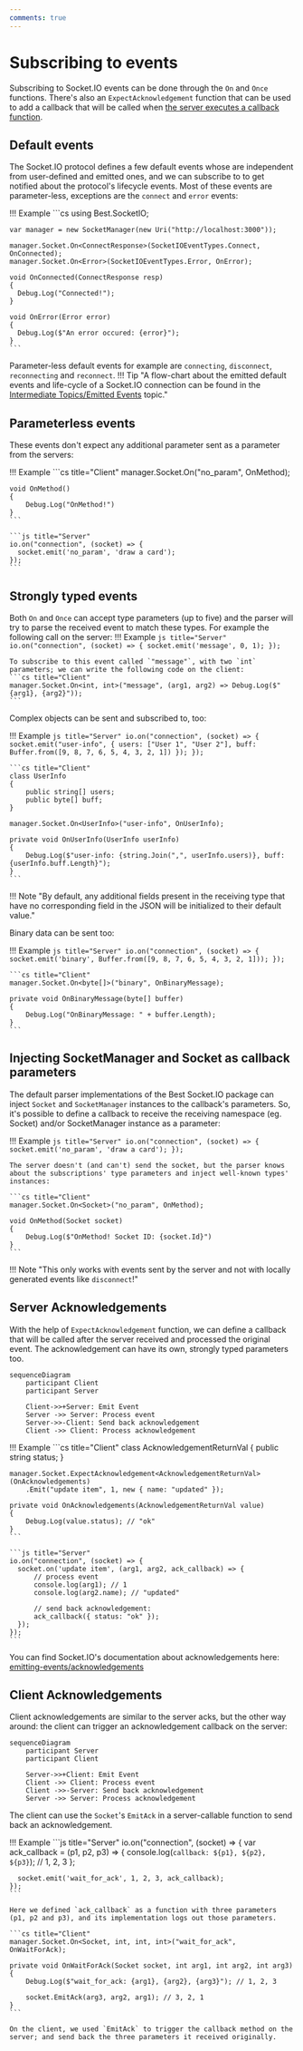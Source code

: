 ```yaml
---
comments: true
---
```


# Subscribing to events

Subscribing to Socket.IO events can be done through the `On` and `Once` functions. 
There's also an `ExpectAcknowledgement` function that can be used to add a callback that will be called when [the server executes a callback function](https://socket.io/docs/v4/emitting-events/#acknowledgements).

## Default events

The Socket.IO protocol defines a few default events whose are independent from user-defined and emitted ones, and we can subscribe to to get notified about the protocol's lifecycle events.
Most of these events are parameter-less, exceptions are the `connect` and `error` events:

!!! Example
    ```cs
    using Best.SocketIO;

    var manager = new SocketManager(new Uri("http://localhost:3000"));

    manager.Socket.On<ConnectResponse>(SocketIOEventTypes.Connect, OnConnected);
    manager.Socket.On<Error>(SocketIOEventTypes.Error, OnError);

    void OnConnected(ConnectResponse resp)
    {
      Debug.Log("Connected!");
    }

    void OnError(Error error)
    {
      Debug.Log($"An error occured: {error}");
    }
    ```

Parameter-less default events for example are `connecting`, `disconnect`, `reconnecting` and `reconnect`.
!!! Tip "A flow-chart about the emitted default events and life-cycle of a Socket.IO connection can be found in the [Intermediate Topics/Emitted Events](../intermediate-topics/events-flow.md) topic."

## Parameterless events

These events don't expect any additional parameter sent as a parameter from the servers:

!!! Example
    ```cs title="Client"
    manager.Socket.On("no_param", OnMethod);

    void OnMethod()
    {
        Debug.Log("OnMethod!")
    }
    ```

    ```js title="Server"
    io.on("connection", (socket) => {
      socket.emit('no_param', 'draw a card');
    });
    ```

## Strongly typed events

Both `On` and `Once` can accept type parameters (up to five) and the parser will try to parse the received event to match these types. 
For example the following call on the server:
!!! Example
    ```js title="Server"
    io.on("connection", (socket) => {
      socket.emit('message', 0, 1);
    });
    ```

    To subscribe to this event called `"message"`, with two `int` parameters; we can write the following code on the client:
    ```cs title="Client"
    manager.Socket.On<int, int>("message", (arg1, arg2) => Debug.Log($"{arg1}, {arg2}"));
    ```

Complex objects can be sent and subscribed to, too:

!!! Example
    ```js title="Server"
    io.on("connection", (socket) => {
      socket.emit("user-info", {
          users: ["User 1", "User 2"],
          buff: Buffer.from([9, 8, 7, 6, 5, 4, 3, 2, 1])
      });
    });
    ```

    ```cs title="Client"
    class UserInfo
    {
        public string[] users;
        public byte[] buff;
    }

    manager.Socket.On<UserInfo>("user-info", OnUserInfo);

    private void OnUserInfo(UserInfo userInfo)
    {
        Debug.Log($"user-info: {string.Join(",", userInfo.users)}, buff: {userInfo.buff.Length}");
    }
    ```

!!! Note "By default, any additional fields present in the receiving type that have no corresponding field in the JSON will be initialized to their default value."

Binary data can be sent too:

!!! Example
    ```js title="Server"
    io.on("connection", (socket) => {
      socket.emit('binary', Buffer.from([9, 8, 7, 6, 5, 4, 3, 2, 1]));
    });
    ```

    ```cs title="Client"
    manager.Socket.On<byte[]>("binary", OnBinaryMessage);

    private void OnBinaryMessage(byte[] buffer)
    {
        Debug.Log("OnBinaryMessage: " + buffer.Length);
    }
    ```

## Injecting SocketManager and Socket as callback parameters

The default parser implementations of the Best Socket.IO package can inject `Socket` and `SocketManager` instances to the callback's parameters.
So, it's possible to define a callback to receive the receiving namespace (eg. Socket) and/or SocketManager instance as a parameter:

!!! Example
    ```js title="Server"
    io.on("connection", (socket) => {
      socket.emit('no_param', 'draw a card');
    });
    ```

    The server doesn't (and can't) send the socket, but the parser knows about the subscriptions' type parameters and inject well-known types' instances:

    ```cs title="Client"
    manager.Socket.On<Socket>("no_param", OnMethod);

    void OnMethod(Socket socket)
    {
        Debug.Log($"OnMethod! Socket ID: {socket.Id}")
    }
    ```

!!! Note "This only works with events sent by the server and not with locally generated events like `disconnect`!"

## Server Acknowledgements

With the help of `ExpectAcknowledgement` function, we can define a callback that will be called after the server received and processed the original event.
The acknowledgement can have its own, strongly typed parameters too.

```mermaid
sequenceDiagram
    participant Client
    participant Server

    Client->>+Server: Emit Event
    Server ->> Server: Process event
    Server->>-Client: Send back acknowledgement
    Client ->> Client: Process acknowledgement
```

!!! Example
    ```cs title="Client"
    class AcknowledgementReturnVal
    {
        public string status;
    }

    manager.Socket.ExpectAcknowledgement<AcknowledgementReturnVal>(OnAcknowledgements)
        .Emit("update item", 1, new { name: "updated" });

    private void OnAcknowledgements(AcknowledgementReturnVal value)
    {
        Debug.Log(value.status); // "ok"
    }
    ```

    ```js title="Server"
    io.on("connection", (socket) => {
      socket.on('update item', (arg1, arg2, ack_callback) => {
          // process event
          console.log(arg1); // 1
          console.log(arg2.name); // "updated"

          // send back acknowledgement:
          ack_callback({ status: "ok" });
      });
    });
    ```

You can find Socket.IO's documentation about acknowledgements here: [emitting-events/acknowledgements](https://socket.io/docs/v4/emitting-events/#acknowledgements)

## Client Acknowledgements

Client acknowledgements are similar to the server acks, but the other way around: the client can trigger an acknowledgement callback on the server:

```mermaid
sequenceDiagram
    participant Server
    participant Client    

    Server->>+Client: Emit Event
    Client ->> Client: Process event
    Client ->>-Server: Send back acknowledgement
    Server ->> Server: Process acknowledgement
```

The client can use the `Socket`'s `EmitAck` in a server-callable function to send back an acknowledgement.

!!! Example
    ```js title="Server"
    io.on("connection", (socket) => {
      var ack_callback = (p1, p2, p3) => {
          console.log(`callback: ${p1}, ${p2}, ${p3}`); // 1, 2, 3
      };

      socket.emit('wait_for_ack', 1, 2, 3, ack_callback);
    });
    ```

    Here we defined `ack_callback` as a function with three parameters (p1, p2 and p3), and its implementation logs out those parameters.

    ```cs title="Client"
    manager.Socket.On<Socket, int, int, int>("wait_for_ack", OnWaitForAck);

    private void OnWaitForAck(Socket socket, int arg1, int arg2, int arg3)
    {
        Debug.Log($"wait_for_ack: {arg1}, {arg2}, {arg3}"); // 1, 2, 3

        socket.EmitAck(arg3, arg2, arg1); // 3, 2, 1
    }
    ```

    On the client, we used `EmitAck` to trigger the callback method on the server; and send back the three parameters it received originally.
